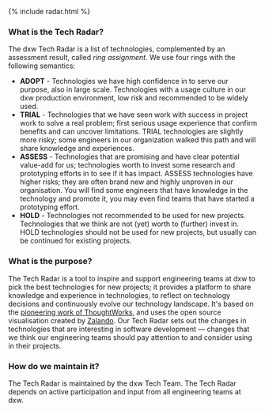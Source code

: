 ---
---

{% include radar.html %}

### What is the Tech Radar?

The dxw Tech Radar is a list of technologies, complemented by an assessment result, called _ring assignment_. We use four rings with the following semantics:

* **ADOPT** - Technologies we have high confidence in to serve our purpose, also in large scale. Technologies with a usage culture in our dxw production environment, low risk and recommended to be widely used.
* **TRIAL** - Technologies that we have seen work with success in project work to solve a real problem; first serious usage experience that confirm benefits and can uncover limitations. TRIAL technologies are slightly more risky; some engineers in our organization walked this path and will share knowledge and experiences.
* **ASSESS** - Technologies that are promising and have clear potential value-add for us; technologies worth to invest some research and prototyping efforts in to see if it has impact. ASSESS technologies have higher risks; they are often brand new and highly unproven in our organisation. You will find some engineers that have knowledge in the technology and promote it, you may even find teams that have started a prototyping effort.
* **HOLD** - Technologies not recommended to be used for new projects. Technologies that we think are not (yet) worth to (further) invest in. HOLD technologies should not be used for new projects, but usually can be continued for existing projects.

### What is the purpose?

The Tech Radar is a tool to inspire and support engineering teams at dxw to pick the best technologies for new projects; it provides a platform to share knowledge and experience in technologies, to reflect on technology decisions and continuously evolve our technology landscape. It's based on the [pioneering work of ThoughtWorks](https://www.thoughtworks.com/radar), and uses the open source visualisation created by [Zalando](https://github.com/zalando/tech-radar). Our Tech Radar sets out the changes in technologies that are interesting in software development &mdash; changes that we think our engineering teams should pay attention to and consider using in their projects.

### How do we maintain it?

The Tech Radar is maintained by the dxw Tech Team. The Tech Radar depends on active participation and input from all engineering teams at dxw.
